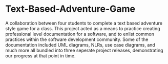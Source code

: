 # Text-Based-Adventure-Game
A collaboration between four students to complete a text based adventure style game for a class. This project acted as a means to practice creating professional level documentation for a software, and to enlist common practices within the software development community. Some of the documentation included UML diagrams, NLRs, use case diagrams, and much more all bundled into three seperate project releases, demonstrating our progress at that point in time. 
